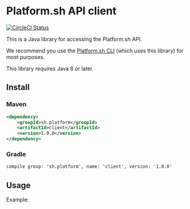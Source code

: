 # Platform.sh API client

[![CircleCI Status](https://circleci.com/gh/platformsh/config-reader-java.svg?style=shield&circle-token=:circle-token)](https://circleci.com/gh/platformsh/config-reader-java)

This is a Java library for accessing the Platform.sh API.

We recommend you use the [Platform.sh CLI](https://github.com/platformsh/platformsh-cli) (which uses this library) for most purposes.

This library requires Java 8 or later.

## Install


### Maven 

```xml
<dependency>
    <groupId>sh.platform</groupId>
    <artifactId>client</artifactId>
    <version>1.0.0</version>
</dependency>
```

### Gradle 

```xml
compile group: 'sh.platform', name: 'client', version: '1.0.0'

```


## Usage

Example:
```java

```

